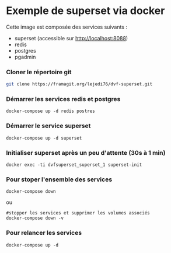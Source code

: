 # Exemple de superset via docker

Cette image est composée des services suivants :

* superset (accessible sur [http://localhost:8088](http://localhost:8088))
* redis
* postgres
* pgadmin

### Cloner le répertoire git
```bash
git clone https://framagit.org/lejedi76/dvf-superset.git
```

### Démarrer les services redis et postgres

```
docker-compose up -d redis postres
```

### Démarrer le service superset
```
docker-compose up -d superset
```

### Initialiser superset après un peu d'attente (30s à 1 min)
```
docker exec -ti dvfsuperset_superset_1 superset-init
```

### Pour stoper l'ensemble des services
```
docker-compose down
```
ou

```
#stopper les services et supprimer les volumes associés
docker-compose down -v
```

### Pour relancer les services
```
docker-compose up -d
```

